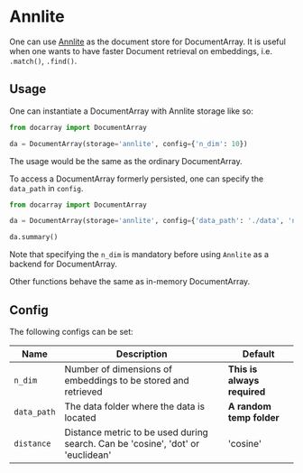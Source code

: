 # Annlite

One can use [Annlite](https://github.com/jina-ai/annlite) as the document store for DocumentArray. It is useful when one wants to have faster Document retrieval on embeddings, i.e. `.match()`, `.find()`.


## Usage

One can instantiate a DocumentArray with Annlite storage like so:

```python
from docarray import DocumentArray

da = DocumentArray(storage='annlite', config={'n_dim': 10})
```

The usage would be the same as the ordinary DocumentArray.

To access a DocumentArray formerly persisted, one can specify the `data_path` in `config`. 

```python
from docarray import DocumentArray

da = DocumentArray(storage='annlite', config={'data_path': './data', 'n_dim': 10})

da.summary()
```

Note that specifying the `n_dim` is mandatory before using `Annlite` as a backend for DocumentArray.

Other functions behave the same as in-memory DocumentArray.

## Config

The following configs can be set:

| Name                | Description                                                                     | Default                     |
|---------------------|---------------------------------------------------------------------------------|-----------------------------|
| `n_dim`             | Number of dimensions of embeddings to be stored and retrieved                   | **This is always required** |
| `data_path`         | The data folder where the data is located                                       | **A random temp folder**    |
| `distance`          | Distance metric to be used during search. Can be 'cosine', 'dot' or 'euclidean' | 'cosine'                    |
